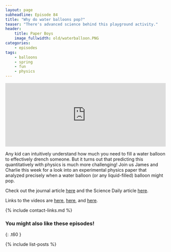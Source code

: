 ```yaml
---
layout: page
subheadline: Episode 84
title: "Why do water balloons pop?"
teaser: "There's advanced science behind this playground activity."
header:
    title: Paper Boys
    image_fullwidth: old/waterballoon.PNG
categories:
    - episodes
tags:
    - balloons
    - spring
    - fun
    - physics
---
```


<iframe src="https://pinecast.com/player/84a2b43d-e33c-4007-b119-1a24661e4157?theme=thick" seamless height="200" style="border:0" class="pinecast-embed" frameborder="0" width="100%"></iframe>

Any kid can intuitively understand how much you need to fill a water balloon to effectively drench someone. But it turns out that predicting this quantitatively with physics is much more challenging! Join us James and Charlie this week for a look into an experimental physics paper that analyzed precisely when a water balloon (or any liquid-filled) balloon might pop.

Check out the journal article [here](https://www.nature.com/articles/s41567-020-0832-x?draft=marketing#citeas) and the Science Daily article [here](https://www.sciencedaily.com/releases/2020/03/200320101627.htm).

Links to the videos are [here](https://static-content.springer.com/esm/art%3A10.1038%2Fs41567-020-0832-x/MediaObjects/41567_2020_832_MOESM2_ESM.mp4), [here](https://static-content.springer.com/esm/art%3A10.1038%2Fs41567-020-0832-x/MediaObjects/41567_2020_832_MOESM3_ESM.mp4), and [here](https://static-content.springer.com/esm/art%3A10.1038%2Fs41567-020-0832-x/MediaObjects/41567_2020_832_MOESM4_ESM.mp4).

{% include contact-links.md %}

### You might also like these episodes!
{: .t60 }

{% include list-posts %}

